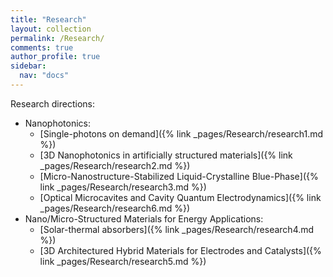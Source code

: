 ```yaml
---
title: "Research"
layout: collection
permalink: /Research/
comments: true
author_profile: true
sidebar:
  nav: "docs"
---
```


Research directions:
* Nanophotonics:
  * [Single-photons on demand]({% link _pages/Research/research1.md %})
  * [3D Nanophotonics in artificially structured materials]({% link _pages/Research/research2.md %})
  * [Micro-Nanostructure-Stabilized Liquid-Crystalline Blue-Phase]({% link _pages/Research/research3.md %})
  * [Optical Microcavites and Cavity Quantum Electrodynamics]({% link _pages/Research/research6.md %})
* Nano/Micro-Structured Materials for Energy Applications:
  * [Solar-thermal absorbers]({% link _pages/Research/research4.md %})
  * [3D Architectured Hybrid Materials for Electrodes and Catalysts]({% link _pages/Research/research5.md %})
